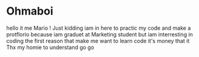 # Ohmaboi

hello it me Mario ! Just kidding iam in here to practic my code and make a protflorio because iam graduet at Marketing student but iam interresting in coding the first reason that make me want to learn code it's money that it Thx my homie to understand
go go
